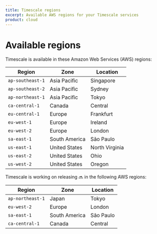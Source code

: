 ```yaml
---
title: Timescale regions
excerpt: Available AWS regions for your Timescale services
product: cloud
---
```


# Available regions


Timescale is available in these Amazon Web Services (AWS) regions:

| Region           | Zone          | Location       |
|------------------|---------------|----------------|
| `ap-southeast-1` | Asia Pacific  | Singapore      |
| `ap-southeast-2` | Asia Pacific  | Sydney         |
| `ap-northeast-1` | Asia Pacific  | Tokyo          |
| `ca-central-1`   | Canada        | Central        |
| `eu-central-1`   | Europe        | Frankfurt      |
| `eu-west-1`      | Europe        | Ireland        |
| `eu-west-2`      | Europe        | London         |
| `sa-east-1`      | South America | São Paulo      |
| `us-east-1`      | United States | North Virginia |
| `us-east-2`      | United States | Ohio           |
| `us-west-2`      | United States | Oregon         |

Timescale is working on releasing 🔜 in the following AWS regions:

| Region           | Zone          | Location  |
|------------------|---------------|-----------|
| `ap-northeast-1` | Japan         | Tokyo     |
| `eu-west-2`      | Europe        | London    |
| `sa-east-1`      | South America | São Paulo |
| `ca-central-1`   | Canada        | Central   |
